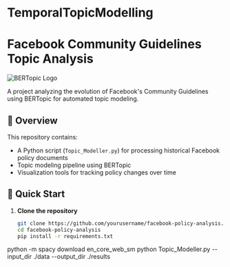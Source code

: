 # TemporalTopicModelling
# Facebook Community Guidelines Topic Analysis

![BERTopic Logo](https://maartengr.github.io/BERTopic/logo.png)

A project analyzing the evolution of Facebook's Community Guidelines using BERTopic for automated topic modeling.

## 📌 Overview

This repository contains:
- A Python script (`Topic_Modeller.py`) for processing historical Facebook policy documents
- Topic modeling pipeline using BERTopic
- Visualization tools for tracking policy changes over time

## 🚀 Quick Start

1. **Clone the repository**
   ```bash
   git clone https://github.com/yourusername/facebook-policy-analysis.git
   cd facebook-policy-analysis
   pip install -r requirements.txt
python -m spacy download en_core_web_sm
python Topic_Modeller.py --input_dir ./data --output_dir ./results
